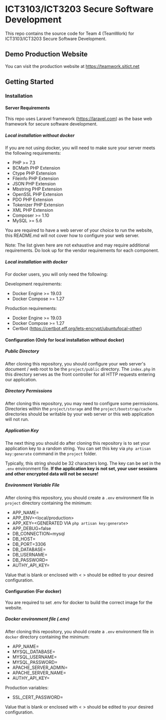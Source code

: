 # ICT3103/ICT3203 Secure Software Development
This repo contains the source code for Team 4 (TeamWork) for ICT3103/ICT3203 Secure Software Development.

## Demo Production Website
You can visit the production website at https://teamwork.sitict.net

## Getting Started

### Installation

#### Server Requirements
This repo uses Laravel framework (https://laravel.com) as the base web framework for secure software development.

##### Local installation without docker

If you are not using docker, you will need to make sure your server meets the following requirements:

* PHP >= 7.3
* BCMath PHP Extension
* Ctype PHP Extension
* Fileinfo PHP Extension
* JSON PHP Extension
* Mbstring PHP Extension
* OpenSSL PHP Extension
* PDO PHP Extension
* Tokenizer PHP Extension
* XML PHP Extension
* Composer >= 1.10
* MySQL >= 5.6

You are required to have a web server of your choice to run the website, this README.md will not cover how to configure your web server.

Note: The list given here are not exhaustive and may require additional requirements. Do look up for the vendor requirements for each component.

##### Local installation with docker

For docker users, you will only need the following:

Development requirements:

* Docker Engine >= 19.03
* Docker Compose >= 1.27

Production requirements:

* Docker Engine >= 19.03
* Docker Compose >= 1.27
* Certbot (https://certbot.eff.org/lets-encrypt/ubuntufocal-other)

#### Configuration (Only for local installation without docker)

##### Public Directory

After cloning this repository, you should configure your web server's document / web root to be the `project/public` directory.
The `index.php` in this directory serves as the front controller for all HTTP requests entering our application.

##### Directory Permissions

After cloning this repository, you may need to configure some permissions.
Directories within the `project/storage` and the `project/bootstrap/cache` directories should be writable by your web server or this web application will not run.

##### Application Key

The next thing you should do after cloning this repository is to set your application key to a random string.
You can set this key via `php artisan key:generate` command in the `project` folder.

Typically, this string should be 32 characters long. The key can be set in the `.env` environment file. **If the application key is not set, your user sessions and other encrypted data will not be secure!**

##### Environment Variable File

After cloning this repository, you should create a `.env` environment file in `project` directory containing the minimum:

* APP_NAME=
* APP_ENV=<local/production>
* APP_KEY=<GENERATED VIA `php artisan key:generate`>
* APP_DEBUG=false
* DB_CONNECTION=mysql
* DB_HOST=
* DB_PORT=3306
* DB_DATABASE=
* DB_USERNAME=
* DB_PASSWORD=
* AUTHY_API_KEY=

Value that is blank or enclosed with < > should be edited to your desired configuration.

#### Configuration (For docker)

You are required to set .env for docker to build the correct image for the website.

##### Docker environment file (.env)

After cloning this repository, you should create a `.env` environment file in `docker` directory containing the minimum:

* APP_NAME=
* MYSQL_DATABASE=
* MYSQL_USERNAME=
* MYSQL_PASSWORD=
* APACHE_SERVER_ADMIN=
* APACHE_SERVER_NAME=
* AUTHY_API_KEY=

Production variables:

* SSL_CERT_PASSWORD=

Value that is blank or enclosed with < > should be edited to your desired configuration.
